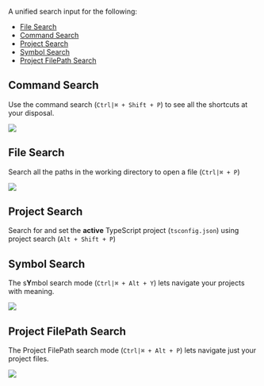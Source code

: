 
A unified search input for the following:

* [File Search](#file-search)
* [Command Search](#command-search)
* [Project Search](#project-search)
* [Symbol Search](#symbol-search)
* [Project FilePath Search](#project-filepath-search)

## Command Search

Use the command search (`Ctrl|⌘ + Shift + P`) to see all the shortcuts at your disposal.

![](https://raw.githubusercontent.com/alm-tools/alm-tools.github.io/master/screens/commandSearch.gif)

## File Search
Search all the paths in the working directory to open a file (`Ctrl|⌘ + P`)

![](https://raw.githubusercontent.com/alm-tools/alm-tools.github.io/master/screens/omnisearch.gif)

## Project Search

Search for and set the **active** TypeScript project (`tsconfig.json`) using project search (`Alt + Shift + P`)

## Symbol Search

The s**Y**mbol search mode (`Ctrl|⌘ + Alt + Y`) lets navigate your projects with meaning.

![](https://raw.githubusercontent.com/alm-tools/alm-tools.github.io/master/screens/symbolSearch.gif)

## Project FilePath Search

The Project FilePath search mode (`Ctrl|⌘ + Alt + P`) lets navigate just your project files.

![](https://raw.githubusercontent.com/alm-tools/alm-tools.github.io/master/screens/filesPathsInProject.png)

